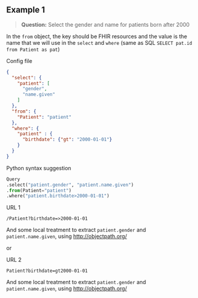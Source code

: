 ## Example 1

> **Question:** Select the gender and name for patients born after 2000

In the `from` object, the key should be FHIR resources and the value is the name that we will use in the `select` and `where` (same as SQL `SELECT pat.id from Patient as pat`)

Config file
```json
{
  "select": {
    "patient": [
      "gender",
      "name.given"
    ]
  },
  "from": {
    "Patient": "patient"
  },
  "where": {
    "patient" : {
      "birthdate": {"gt": "2000-01-01"}
    }
  }
}
```

Python syntax suggestion
```python
Query
.select("patient.gender", "patient.name.given")
.from(Patient="patient")
.where("patient.birthdate>2000-01-01")
```

URL 1
```
/Patient?birthdate=>2000-01-01
```
And some local treatment to extract `patient.gender` and `patient.name.given`, using http://objectpath.org/

or 

URL 2
```
Patient?birthdate=gt2000-01-01
```
And some local treatment to extract `patient.gender` and `patient.name.given`, using http://objectpath.org/

